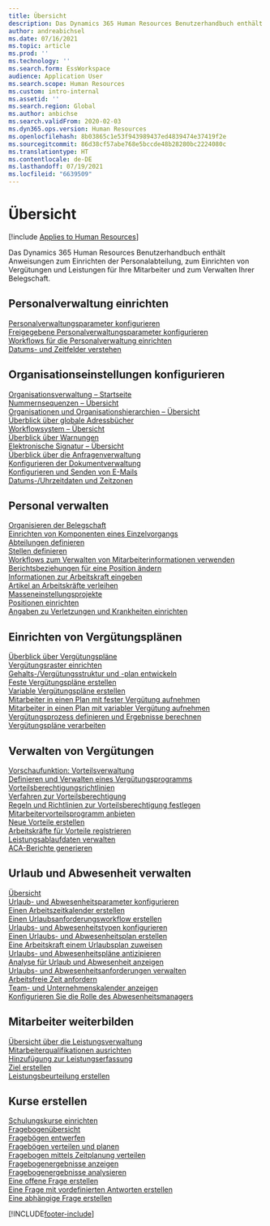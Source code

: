 ```yaml
---
title: Übersicht
description: Das Dynamics 365 Human Resources Benutzerhandbuch enthält Anweisungen zum Einrichten der Personalabteilung, zum Einrichten von Vergütungen und Leistungen für Ihre Mitarbeiter und zum Verwalten Ihrer Belegschaft.
author: andreabichsel
ms.date: 07/16/2021
ms.topic: article
ms.prod: ''
ms.technology: ''
ms.search.form: EssWorkspace
audience: Application User
ms.search.scope: Human Resources
ms.custom: intro-internal
ms.assetid: ''
ms.search.region: Global
ms.author: anbichse
ms.search.validFrom: 2020-02-03
ms.dyn365.ops.version: Human Resources
ms.openlocfilehash: 8b03865c1e53f943989437ed4839474e37419f2e
ms.sourcegitcommit: 86d38cf57abe768e5bccde48b28280bc2224080c
ms.translationtype: HT
ms.contentlocale: de-DE
ms.lasthandoff: 07/19/2021
ms.locfileid: "6639509"
---
```

# <a name="overview"></a>Übersicht

[!include [Applies to Human Resources](../includes/applies-to-hr.md)]

Das Dynamics 365 Human Resources Benutzerhandbuch enthält Anweisungen zum Einrichten der Personalabteilung, zum Einrichten von Vergütungen und Leistungen für Ihre Mitarbeiter und zum Verwalten Ihrer Belegschaft.

## <a name="set-up-human-resources"></a>Personalverwaltung einrichten

[Personalverwaltungsparameter konfigurieren](hr-setup-parameters.md)</br>
[Freigegebene Personalverwaltungsparameter konfigurieren](hr-setup-shared-parameters.md)</br>
[Workflows für die Personalverwaltung einrichten](./hr-workflow-manage-employee-information.md)</br>
[Datums- und Zeitfelder verstehen](hr-setup-date-time-fields.md)</br>

## <a name="configure-organization-settings"></a>Organisationseinstellungen konfigurieren

[Organisationsverwaltung – Startseite](../fin-ops-core/fin-ops/organization-administration/organization-administration-home-page.md?toc=/dynamics365/human-resources/toc.json)</br>
[Nummernsequenzen – Übersicht](../fin-ops-core/fin-ops/organization-administration/number-sequence-overview.md?toc=/dynamics365/human-resources/toc.json)</br>
[Organisationen und Organisationshierarchien – Übersicht](../fin-ops-core/fin-ops/organization-administration/organizations-organizational-hierarchies.md?toc=/dynamics365/human-resources/toc.json)</br>
[Überblick über globale Adressbücher](../fin-ops-core/fin-ops/organization-administration/overview-global-address-book.md?toc=/dynamics365/human-resources/toc.json)</br>
[Workflowsystem – Übersicht](../fin-ops-core/fin-ops/organization-administration/overview-workflow-system.md?toc=/dynamics365/human-resources/toc.json)</br>
[Überblick über Warnungen](../fin-ops-core/fin-ops/get-started/alerts-overview.md?toc=/dynamics365/human-resources/toc.json)</br>
[Elektronische Signatur – Übersicht](../fin-ops-core/fin-ops/organization-administration/electronic-signature-overview.md?toc=/dynamics365/human-resources/toc.json)</br>
[Überblick über die Anfragenverwaltung](../fin-ops-core/fin-ops/organization-administration/cases.md?toc=/dynamics365/human-resources/toc.json)</br>
[Konfigurieren der Dokumentverwaltung](../fin-ops-core/fin-ops/organization-administration/configure-document-management.md?toc=/dynamics365/human-resources/toc.json)</br>
[Konfigurieren und Senden von E-Mails](../fin-ops-core/fin-ops/organization-administration/configure-email.md?toc=/dynamics365/human-resources/toc.json)</br>
[Datums-/Uhrzeitdaten und Zeitzonen](../fin-ops-core/fin-ops/organization-administration/date-time-zones.md?toc=/dynamics365/human-resources/toc.json)</br>

## <a name="manage-personnel"></a>Personal verwalten

[Organisieren der Belegschaft](hr-personnel-departments-jobs-positions.md)</br>
[Einrichten von Komponenten eines Einzelvorgangs](hr-personnel-jobs.md)</br>
[Abteilungen definieren](hr-personnel-define-departments.md)</br>
[Stellen definieren](hr-personnel-define-jobs.md)</br>
[Workflows zum Verwalten von Mitarbeiterinformationen verwenden](hr-workflow-manage-employee-information.md)</br>
[Berichtsbeziehungen für eine Position ändern](hr-personnel-modify-reporting-relationships-position.md)</br>
[Informationen zur Arbeitskraft eingeben](hr-personnel-enter-worker-information.md)</br>
[Artikel an Arbeitskräfte verleihen](hr-personnel-loan-item-worker.md)</br>
[Masseneinstellungsprojekte](hr-personnel-mass-hire-projects.md)</br>
[Positionen einrichten](hr-personnel-set-up-positions.md)</br>
[Angaben zu Verletzungen und Krankheiten einrichten](hr-personnel-set-up-injury-illness-information.md)</br>

## <a name="set-up-compensation-plans"></a>Einrichten von Vergütungsplänen

[Überblick über Vergütungspläne](hr-compensation-overview.md)</br>
[Vergütungsraster einrichten](hr-compensation-grids.md)</br>
[Gehalts-/Vergütungsstruktur und -plan entwickeln](hr-compensation-structure.md)</br>
[Feste Vergütungspläne erstellen](hr-compensation-fixed-plans.md)</br>
[Variable Vergütungspläne erstellen](hr-compensation-variable-plans.md)</br>
[Mitarbeiter in einen Plan mit fester Vergütung aufnehmen](hr-compensation-enroll-employees-fixed.md)</br>
[Mitarbeiter in einen Plan mit variabler Vergütung aufnehmen](hr-compensation-enroll-employees-variable.md)</br>
[Vergütungsprozess definieren und Ergebnisse berechnen](hr-compensation-define-process.md)</br>
[Vergütungspläne verarbeiten](hr-compensation-process.md)</br>

## <a name="manage-benefits"></a>Verwalten von Vergütungen

[Vorschaufunktion: Vorteilsverwaltung](hr-benefits-management-overview.md)</br>
[Definieren und Verwalten eines Vergütungsprogramms](hr-benefits-manage-program.md)</br>
[Vorteilsberechtigungsrichtlinien](hr-benefits-eligibility-policies.md)</br>
[Verfahren zur Vorteilsberechtigung](hr-benefits-eligibility-process.md)</br>
[Regeln und Richtlinien zur Vorteilsberechtigung festlegen](hr-benefits-define-eligibility-rules.md)</br>
[Mitarbeitervorteilsprogramm anbieten](hr-benefits-deliver-employee-benefits-program.md)</br>
[Neue Vorteile erstellen](hr-benefits-create.md)</br>
[Arbeitskräfte für Vorteile registrieren](hr-benefits-enroll-workers.md)</br>
[Leistungsablaufdaten verwalten](hr-benefits-expiration-dates.md)</br>
[ACA-Berichte generieren](hr-benefits-aca-reports.md)</br>

## <a name="manage-leave-and-absence"></a>Urlaub und Abwesenheit verwalten

[Übersicht](hr-leave-and-absence-overview.md)</br>
[Urlaub- und Abwesenheitsparameter konfigurieren](hr-leave-and-absence-parameters.md)</br>
[Einen Arbeitszeitkalender erstellen](hr-leave-and-absence-working-time-calendar.md)</br>
[Einen Urlaubsanforderungsworkflow erstellen](hr-leave-and-absence-workflow.md)</br>
[Urlaubs- und Abwesenheitstypen konfigurieren](hr-leave-and-absence-types.md)</br>
[Einen Urlaubs- und Abwesenheitsplan erstellen](hr-leave-and-absence-plans.md)</br>
[Eine Arbeitskraft einem Urlaubsplan zuweisen](hr-leave-and-absence-enroll.md)</br>
[Urlaubs- und Abwesenheitspläne antizipieren](hr-leave-and-absence-accrue.md)</br>
[Analyse für Urlaub und Abwesenheit anzeigen](hr-leave-and-absence-analytics.md)</br>
[Urlaubs- und Abwesenheitsanforderungen verwalten](hr-employee-self-service-manage-requests.md)</br>
[Arbeitsfreie Zeit anfordern](hr-employee-self-service-request-time-off.md)</br>
[Team- und Unternehmenskalender anzeigen](hr-employee-self-service-calendar.md)</br>
[Konfigurieren Sie die Rolle des Abwesenheitsmanagers](hr-configure-absence-manager.md)</br>

## <a name="develop-employees"></a>Mitarbeiter weiterbilden

[Übersicht über die Leistungsverwaltung](hr-develop-performance-management-overview.md)</br>
[Mitarbeiterqualifikationen ausrichten](hr-develop-skills.md)</br>
[Hinzufügung zur Leistungserfassung](hr-develop-add-performance-journal.md)</br>
[Ziel erstellen](hr-develop-create-goal.md)</br>
[Leistungsbeurteilung erstellen](hr-develop-create-performance-review.md)</br>

## <a name="create-courses"></a>Kurse erstellen

[Schulungskurse einrichten](hr-learning-courses.md)</br>
[Fragebogenübersicht](hr-learning-questionnaires.md)</br>
[Fragebögen entwerfen](hr-learning-design-questionnaires.md)</br>
[Fragebögen verteilen und planen](hr-learning-distribute-questionnaires.md)</br>
[Fragebogen mittels Zeitplanung verteilen](hr-learning-distribute-questionnaires-scheduling.md)</br>
[Fragebogenergebnisse anzeigen](hr-learning-evaluate-questionnaire-results.md)</br>
[Fragebogenergebnisse analysieren](hr-learning-analyze-questionnaire-results.md)</br>
[Eine offene Frage erstellen](hr-learning-create-open-ended-question.md)</br>
[Eine Frage mit vordefinierten Antworten erstellen](hr-learning-create-closed-ended-question.md)</br>
[Eine abhängige Frage erstellen](hr-learning-depending-question.md)</br>





[!INCLUDE[footer-include](../includes/footer-banner.md)]
